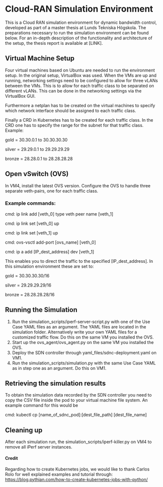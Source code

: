 # Cloud-RAN Simulation Environment
This is a Cloud RAN simulation environment for dynamic bandwidth control, developed as part of a master thesis at Lunds Tekniska Högskola. The preparations necessary to run the simulation environment can be found below. For an in-depth description of the functionality and architecture of the setup, the thesis report is available at [LINK]. 

## Virtual Machine Setup
Four virtual machines based on Ubuntu are needed to run the environment setup. In the original setup, VirtualBox was used. When the VMs are up and running, networking settings need to be configured to allow for three vLANs between the VMs. This is to allow for each traffic class to be separated on different vLANs. This can be done in the networking settings via the VirtualBox GUI.

Furthermore a netplan has to be created on the virtual machines to specify which network interface should be assigned to each traffic class. 

Finally a CRD in Kubernetes has to be created for each traffic class. In the CRD one has to specify the range for the subnet for that traffic class. Example:

gold =  30.30.0.1 to 30.30.30.30

silver =  29.29.0.1 to 29.29.29.29

bronze =  28.28.0.1 to 28.28.28.28

## Open vSwitch (OVS)
In VM4, install the latest OVS version.
Configure the OVS to handle three separate veth-pairs, one for each traffic class.

### Example commands:

cmd: ip link add [veth_0] type veth peer name [veth_1] 

cmd: ip link set [veth_0] up

cmd: ip link set [veth_1] up

cmd: ovs-vsctl add-port [ovs_name] [veth_0] 

cmd: ip a add [IP_dest_address] dev [veth_1] 


This enables you to direct the traffic to the specified [IP_dest_address]. In this simulation environment these are set to:

gold = 30.30.30.30/16 

silver = 29.29.29.29/16

bronze = 28.28.28.28/16 


## Running the Simulation
1. Run the simulation_scripts/iperf-server-script.py with one of the Use Case YAML files as an argument. The YAML files are located in the simulation folder. Alternatively write your own YAML files for a customized traffic flow. Do this on the same VM you installed the OVS.
2. Start up the ovs_agent/ovs_agent.py on the same VM you installed the OVS.
3. Deploy the SDN controller through yaml_files/sdnc-deployment.yaml on VM1.
4. Run the simulation_scripts/simulation.py with the same Use Case YAML as in step one as an argument. Do this on VM1. 

## Retrieving the simulation results
To obtain the simulation data recorded by the SDN controller you need to copy the CSV file inside the pod to your virtual machine file system.
An example command for this would be 

cmd: kubectl cp [name_of_sdnc_pod]:[dest_file_path] [dest_file_name]


## Cleaning up
After each simulation run, the simulation_scripts/iperf-killer.py on VM4 to remove all iPerf server instances.

#### Credit
Regarding how to create Kubernetes jobs, we would like to thank Carlos Rolo for well explained examples and tutorial through:
https://blog.pythian.com/how-to-create-kubernetes-jobs-with-python/

